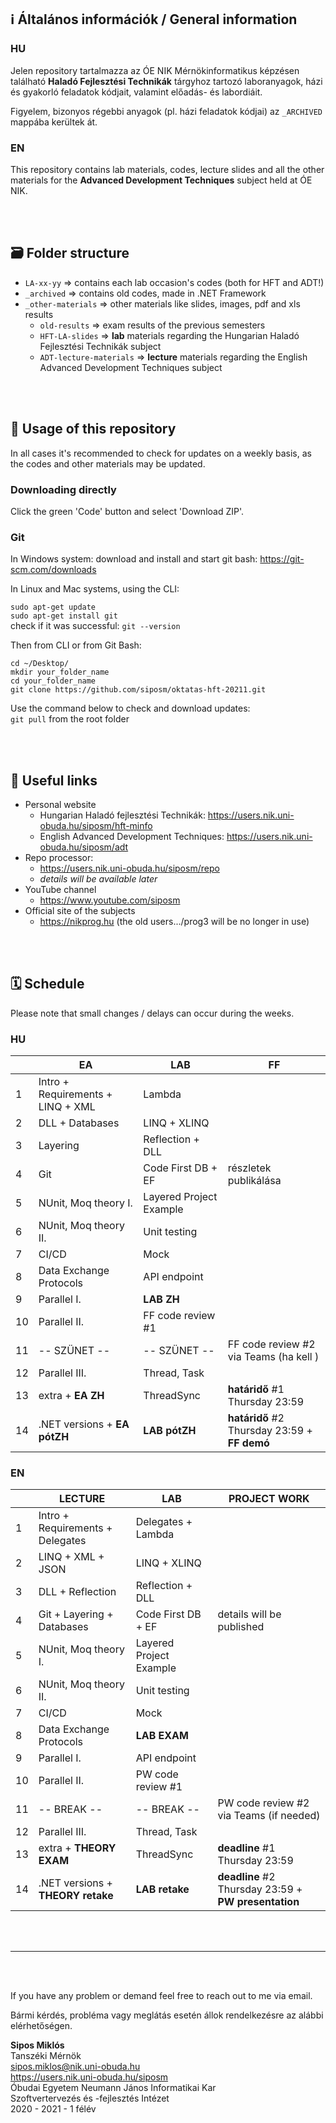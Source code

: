 ## ℹ️ Általános információk / General information

### HU
Jelen repository tartalmazza az ÓE NIK Mérnökinformatikus képzésen található **Haladó Fejlesztési Technikák** tárgyhoz tartozó laboranyagok, házi és gyakorló feladatok kódjait, valamint előadás- és labordiáit.

Figyelem, bizonyos régebbi anyagok (pl. házi feladatok kódjai) az `_ARCHIVED` mappába kerültek át.

### EN
This repository contains lab materials, codes, lecture slides and all the other materials for the **Advanced Development Techniques** subject held at ÓE NIK.

<br><br>

## 🗃 Folder structure
- `LA-xx-yy` => contains each lab occasion's codes (both for HFT and ADT!)
- `_archived` => contains old codes, made in .NET Framework
- `_other-materials` => other materials like slides, images, pdf and xls results
    - `old-results` => exam results of the previous semesters
    - `HFT-LA-slides` => **lab** materials regarding the Hungarian Haladó Fejlesztési Technikák subject
    - `ADT-lecture-materials` => **lecture** materials regarding the English Advanced Development Techniques subject

<br><br>

## 🔧 Usage of this repository
In all cases it's recommended to check for updates on a weekly basis, as the codes and other materials may be updated.

### Downloading directly
Click the green 'Code' button and select 'Download ZIP'.

### Git
In Windows system: download and install and start git bash: https://git-scm.com/downloads

In Linux and Mac systems, using the CLI:

`sudo apt-get update`\
`sudo apt-get install git`\
check if it was successful: `git --version`

Then from CLI or from Git Bash:

`cd ~/Desktop/`\
`mkdir your_folder_name`\
`cd your_folder_name`\
`git clone https://github.com/siposm/oktatas-hft-20211.git`

Use the command below to check and download updates:\
`git pull` from the root folder

<br><br>

## 🔗 Useful links
- Personal website
  - Hungarian Haladó fejlesztési Technikák: https://users.nik.uni-obuda.hu/siposm/hft-minfo
  - English Advanced Development Techniques: https://users.nik.uni-obuda.hu/siposm/adt
- Repo processor:
  - https://users.nik.uni-obuda.hu/siposm/repo
  - *details will be available later*
- YouTube channel
  - https://www.youtube.com/siposm
- Official site of the subjects
  - https://nikprog.hu (the old users.../prog3 will be no longer in use)

<br><br>

## 🗓 Schedule

Please note that small changes / delays can occur during the weeks.

### HU

|    | EA                                | LAB                                     | FF                                           |
| -- | --------------------------------- | --------------------------------------- | -------------------------------------------- |
| 1  | Intro + Requirements + LINQ + XML | Lambda                                  |                                              |
| 2  | DLL + Databases                   | LINQ + XLINQ                            |                                              |
| 3  | Layering                          | Reflection + DLL                        |                                              |
| 4  | Git                               | Code First DB + EF                      | részletek publikálása                        |
| 5  | NUnit, Moq theory I.              | Layered Project Example                 |                                              |
| 6  | NUnit, Moq theory II.             | Unit testing                            |                                              |
| 7  | CI/CD                             | Mock                                    |                                              |
| 8  | Data Exchange Protocols           | API endpoint                            |                                              |
| 9  | Parallel I.                       | **LAB ZH**                              |                                              |
| 10 | Parallel II.                      | FF code review #1                       |
| 11 | \-- SZÜNET --                     | \-- SZÜNET --                           | FF code review #2 via Teams (ha kell  )      |
| 12 | Parallel III.                     | Thread, Task                            |                                              |
| 13 | extra + **EA ZH**                 | ThreadSync                              | **határidő** #1 Thursday 23:59                   |
| 14 | .NET versions + **EA pótZH**      | **LAB pótZH**                           | **határidő** #2 Thursday 23:59 + **FF demó**         |


### EN

|    | LECTURE                           | LAB                                     | PROJECT WORK                                 |
| -- | --------------------------------- | --------------------------------------- | -------------------------------------------- |
| 1  | Intro + Requirements + Delegates  | Delegates + Lambda                      |                                              |
| 2  | LINQ + XML + JSON                 | LINQ + XLINQ                            |                                              |
| 3  | DLL + Reflection                  | Reflection + DLL                        |                                              |
| 4  | Git + Layering + Databases        | Code First DB + EF                      | details will be published                    |
| 5  | NUnit, Moq theory I.              | Layered Project Example                 |                                              |
| 6  | NUnit, Moq theory II.             | Unit testing                            |                                              |
| 7  | CI/CD                             | Mock                                    |                                              |
| 8  | Data Exchange Protocols           | **LAB EXAM**                            |                                              |
| 9  | Parallel I.                       | API endpoint                            |                                              |
| 10 | Parallel II.                      | PW code review #1                       |
| 11 | \-- BREAK --                      | \-- BREAK --                            | PW code review #2 via Teams (if needed)      |
| 12 | Parallel III.                     | Thread, Task                            |                                              |
| 13 | extra + **THEORY EXAM**           | ThreadSync                              | **deadline** #1 Thursday 23:59                   |
| 14 | .NET versions + **THEORY retake** | **LAB retake**                          | **deadline** #2 Thursday 23:59 + **PW presentation** |


<br><br>

---

<br><br>

If you have any problem or demand feel free to reach out to me via email.

Bármi kérdés, probléma vagy meglátás esetén állok rendelkezésre az alábbi elérhetőségen.

**Sipos Miklós**\
Tanszéki Mérnök\
sipos.miklos@nik.uni-obuda.hu\
https://users.nik.uni-obuda.hu/siposm \
Óbudai Egyetem Neumann János Informatikai Kar\
Szoftvertervezés és -fejlesztés Intézet\
2020 - 2021 - 1 félév
